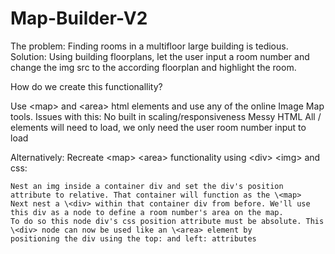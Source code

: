 # Map-Builder-V2
The problem: Finding rooms in a multifloor large building is tedious.
Solution: Using building floorplans, let the user input a room number and change the img src to the according floorplan and highlight the room.

How do we create this functionallity?

Use \<map> and \<area> html elements and use any of the online Image Map tools.
Issues with this: No built in scaling/responsiveness
                  Messy HTML
                  All /<area> elements will need to load, we only need the user room number input to load

Alternatively:
  Recreate \<map> \<area> functionality using \<div> \<img> and css:
  
    Nest an img inside a container div and set the div's position attribute to relative. That container will function as the \<map>
    Next nest a \<div> within that container div from before. We'll use this div as a node to define a room number's area on the map.
    To do so this node div's css position attribute must be absolute. This \<div> node can now be used like an \<area> element by
    positioning the div using the top: and left: attributes
    


    

      

  
  

  
